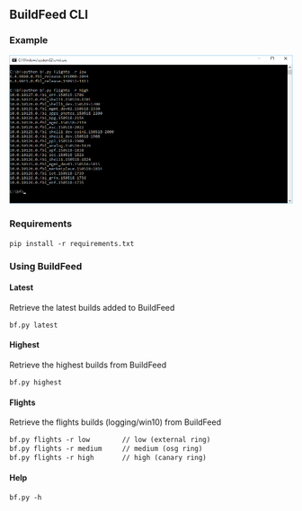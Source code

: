 ## BuildFeed CLI
### Example
![Example](https://raw.githubusercontent.com/nickurt/buildfeed-cli/master/examples/example.gif)

### Requirements
    pip install -r requirements.txt

### Using BuildFeed

#### Latest
Retrieve the latest builds added to BuildFeed

    bf.py latest

#### Highest
Retrieve the highest builds from BuildFeed

    bf.py highest

#### Flights
Retrieve the flights builds (logging/win10) from BuildFeed

    bf.py flights -r low        // low (external ring)
    bf.py flights -r medium     // medium (osg ring)
    bf.py flights -r high       // high (canary ring)

#### Help

    bf.py -h